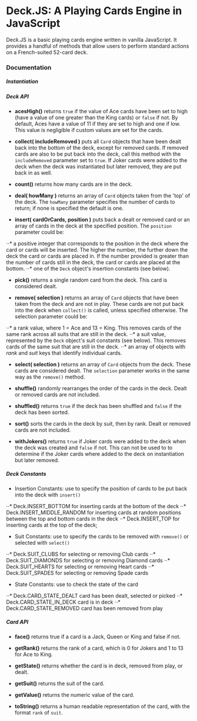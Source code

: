 # Deck.JS: A Playing Cards Engine in JavaScript

Deck.JS is a basic playing cards engine written in vanilla JavaScript. It provides a handful of methods that allow users to perform standard actions on a French-suited 52-card deck.

### Documentation

##### Instantiation

##### Deck API

- __acesHigh()__ returns `true` if the value of Ace cards have been set to high (have a value of one greater than the King cards) or `false` if not. By default, Aces have a value of 11 if they are set to high and one if low. This value is negligible if custom values are set for the cards.

- __collect( includeRemoved )__ puts all `Card` objects that have been dealt back into the bottom of the deck, except for removed cards. If removed cards are also to be put back into the deck, call this method with the `includeRemoved` parameter set to `true`. If Joker cards were added to the deck when the deck was instantiated but later removed, they are put back in as well.

- __count()__ returns how many cards are in the deck.

- __deal( howMany )__ returns an array of `Card` objects taken from the 'top' of the deck. The `howMany` parameter specifies the number of cards to return; if none is specified the default is one.

- __insert( cardOrCards, position )__ puts back a dealt or removed card or an array of cards in the deck at the specified position. The `position` parameter could be:

⋅⋅* a positive integer that corresponds to the position in the deck where the card or cards will be inserted. The higher the number, the further down the deck the card or cards are placed in. If the number provided is greater than the number of cards still in the deck, the card or cards are placed at the bottom.
⋅⋅* one of the `Deck` object's insertion constants (see below).

- __pick()__ returns a single random card from the deck. This card is considered dealt.

- __remove( selection )__ returns an array of `Card` objects that have been taken from the deck and are not in play. These cards are not put back into the deck when `collect()` is called, unless specified otherwise. The selection parameter could be:

⋅⋅* a rank value, where 1 = Ace and 13 = King. This removes cards of the same rank across all suits that are still in the deck.
⋅⋅* a suit value, represented by the `Deck` object's suit constants (see below). This removes cards of the same suit that are still in the deck.
⋅⋅* an array of objects with _rank_ and _suit_ keys that identify individual cards.

- __select( selection )__ returns an array of `Card` objects from the deck. These cards are considered dealt. The `selection` parameter works in the same way as the `remove()` method.

- __shuffle()__ randomly rearranges the order of the cards in the deck. Dealt or removed cards are not included.

- __shuffled()__ returns `true` if the deck has been shuffled and `false` if the deck has been sorted.

- __sort()__ sorts the cards in the deck by suit, then by rank. Dealt or removed cards are not included.

- __withJokers()__ returns `true` if Joker cards were added to the deck when the deck was created and `false` if not. This can not be used to to determine if the Joker cards where added to the deck on instantiation but later removed.


##### Deck Constants

- Insertion Constants: use to specify the position of cards to be put back into the deck with `insert()`

⋅⋅* Deck.INSERT_BOTTOM for inserting cards at the bottom of the deck
⋅⋅* Deck.INSERT_MIDDLE_RANDOM for inserting cards at random positions between the top and bottom cards in the deck
⋅⋅* Deck.INSERT_TOP for inserting cards at the top of the deck;

- Suit Constants: use to specify the cards to be removed with `remove()` or selected with `select()`

⋅⋅* Deck.SUIT_CLUBS for selecting or removing Club cards
⋅⋅* Deck.SUIT_DIAMONDS for selecting or removing Diamond cards
⋅⋅* Deck.SUIT_HEARTS for selecting or removing Heart cards
⋅⋅* Deck.SUIT_SPADES for selecting or removing Spade cards

- State Constants: use to check the state of the card

⋅⋅* Deck.CARD_STATE_DEALT card has been dealt, selected or picked
⋅⋅* Deck.CARD_STATE_IN_DECK card is in deck
⋅⋅* Deck.CARD_STATE_REMOVED card has been removed from play


##### Card API

- __face()__ returns true if a card is a Jack, Queen or King and false if not.

- __getRank()__ returns the rank of a card, which is 0 for Jokers and 1 to 13 for Ace to King.

- __getState()__ returns whether the card is in deck, removed from play, or dealt.

- __getSuit()__ returns the suit of the card.

- __getValue()__ returns the numeric value of the card.

- __toString()__ returns a human readable representation of the card, with the format `rank` of `suit`.
